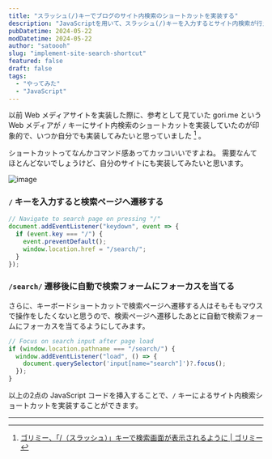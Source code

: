 ```yaml
---
title: "スラッシュ(/)キーでブログのサイト内検索のショートカットを実装する"
description: "JavaScriptを用いて、スラッシュ(/)キーを入力するとサイト内検索が行えるショートカットを実装しました。"
pubDatetime: 2024-05-22
modDatetime: 2024-05-22
author: "satoooh"
slug: "implement-site-search-shortcut"
featured: false
draft: false
tags:
  - "やってみた"
  - "JavaScript"
---
```


以前 Web メディアサイトを実装した際に、参考として見ていた gori.me という Web メディアが `/` キーにサイト内検索のショートカットを実装していたのが印象的で、いつか自分でも実装してみたいと思っていました [^gori-me-search] 。

ショートカットってなんかコマンド感あってカッコいいですよね。
需要なんてほとんどないでしょうけど、自分のサイトにも実装してみたいと思います。

![image](/assets/implement-site-search-shortcut.gif)

### `/` キーを入力すると検索ページへ遷移する

```javascript
// Navigate to search page on pressing "/"
document.addEventListener("keydown", event => {
  if (event.key === "/") {
    event.preventDefault();
    window.location.href = "/search/";
  }
});
```

### `/search/` 遷移後に自動で検索フォームにフォーカスを当てる

さらに、キーボードショートカットで検索ページへ遷移する人はそもそもマウスで操作をしたくないと思うので、検索ページへ遷移したあとに自動で検索フォームにフォーカスを当てるようにしてみます。

```javascript
// Focus on search input after page load
if (window.location.pathname === "/search/") {
  window.addEventListener("load", () => {
    document.querySelector('input[name="search"]')?.focus();
  });
}
```

以上の2点の JavaScript コードを挿入することで、`/` キーによるサイト内検索ショートカットを実装することができます。

---

[^gori-me-search]: [ゴリミー、「/（スラッシュ）」キーで検索画面が表示されるように | ゴリミー](https://gori.me/blogging/119427)
